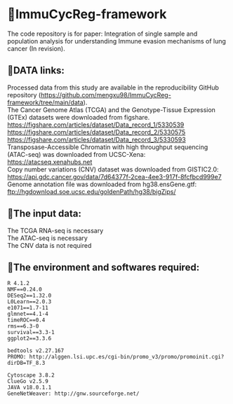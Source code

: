 # &#x1F534;ImmuCycReg-framework

The code repository is for paper: Integration of single sample and population analysis for understanding Immune evasion mechanisms of lung cancer (In revision).<br/>

## &#x1F539;DATA links:
  Processed data from this study are available in the reproducibility GitHub repository (https://github.com/mengxu98/ImmuCycReg-framework/tree/main/data).<br/>
  The Cancer Genome Atlas (TCGA) and the Genotype-Tissue Expression (GTEx) datasets were downloaded from figshare.<br/>
     https://figshare.com/articles/dataset/Data_record_1/5330539<br/>
     https://figshare.com/articles/dataset/Data_record_2/5330575<br/>
     https://figshare.com/articles/dataset/Data_record_3/5330593<br/>
  Transposase-Accessible Chromatin with high throughput sequencing (ATAC-seq) was downloaded from UCSC-Xena: https://atacseq.xenahubs.net<br/>
  Copy number variations (CNV) dataset was downloaded from GISTIC2.0: https://api.gdc.cancer.gov/data/7d64377f-2cea-4ee3-917f-8fcfbcd999e7<br/>
  Genome annotation file was downloaded from hg38.ensGene.gtf: ftp://hgdownload.soe.ucsc.edu/goldenPath/hg38/bigZips/<br/>

## &#x1F539;The input data:
  The TCGA RNA-seq is necessary<br/>
  The ATAC-seq is necessary<br/>
  The CNV data is not required<br/>
## &#x1F539;The environment and softwares required:
    R 4.1.2
    NMF==0.24.0
    DESeq2==1.32.0
    L0Learn==2.0.3
    e1071==1.7-11
    glmnet==4.1-4
    timeROC==0.4
    rms==6.3-0
    survival==3.3-1
    ggplot2==3.3.6
    
    bedtools v2.27.167
    PROMO: http://alggen.lsi.upc.es/cgi-bin/promo_v3/promo/promoinit.cgi?dirDB=TF_8.3

    Cytoscape 3.8.2
    ClueGo v2.5.9
    JAVA v18.0.1.1
    GeneNetWeaver: http://gnw.sourceforge.net/
<!--
## If you encounter any problems when use these code, please contact me by Wechat or QQ: 
Wechat: <img src="https://github.com/mengxu98/scGRN-L0/blob/master/contact/Wechat.jpg" width="100" height="100" alt="Wechat"/> QQ: <img src="https://github.com/mengxu98/scGRN-L0/blob/master/contact/QQ.PNG" width="100" height="100" alt="QQ"/><br/>
-->
